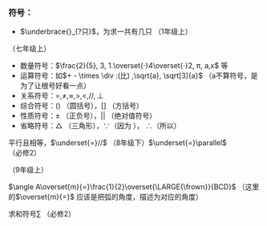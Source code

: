 ### 符号：

- $\underbrace{}_{?只}$，为求一共有几只 （1年级上）

（七年级上）

- 数量符号：$\frac{2}{5}, 3, 1.\overset{·}4\overset{·}2, π, a,x$ 等
- 运算符号：如$+ - \times \div :(比) ,\sqrt{a}, \sqrt[3]{a}$ （a不算符号，是为了让根号好看一点）
- 关系符号：$=, \ne, \approx, >, <, //, \perp$
- 综合符号：$()$ （圆括号），$[]$ （方括号）
- 性质符号：$\pm$ （正负号），$| |$ （绝对值符号）
- 省略符号：$\triangle$ （三角形），$\because$（因为 ）， $\therefore$（所以）



平行且相等，$\underset{=}//$ （8年级下）$\underset{=}\parallel$ （必修2）



（9年级上）

$\angle A\overset{m}{=}\frac{1}{2}\overset{\LARGE{\frown}}{BCD}$ （这里的$\overset{m}{=}$ 应该是把弧的角度，描述为对应的角度）



求和符号$\sum$ （必修2）

